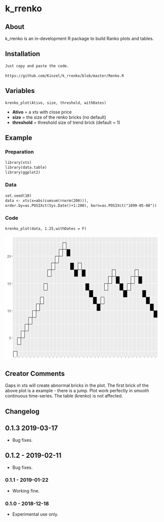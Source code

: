 # k_rrenko

## About
k_rrenko is an in-development R package to build Ranko plots and tables.

## Installation

    Just copy and paste the code.
    
    https://github.com/Kinzel/k_rrenko/blob/master/Renko.R

## Variables

    krenko_plot(Ativo, size, threshold, withDates)

* **Ativo** = a xts with close price
* **size** = the size of the renko bricks (no default)
* **threshold** = threshold size of trend brick (default = 1)

## Example

### Preparation

    library(xts)
    library(data.table)
    library(ggplot2)

### Data

    set.seed(10)
    data <- xts(x=abs(cumsum(rnorm(200))), order.by=as.POSIXct(Sys.Date()+1:200), born=as.POSIXct("1899-05-08"))

### Code

    krenko_plot(data, 1.25,withDates = F)

![k_rrenko](/newkrenkoMAR2019.png)

## Creator Comments

Gaps in xts will create abnormal bricks in the plot. The first brick of the above plot is a example - there is a jump. Plot work perfectly in smooth continuous time-series. The table (krenko) is not affected.

## Changelog

## 0.1.3 2019-03-17
* Bug fixes.

## 0.1.2 - 2019-02-11
* Bug fixes.

### 0.1.1 - 2019-01-22
* Working fine.

### 0.1.0 - 2018-12-18
* Experimental use only.
